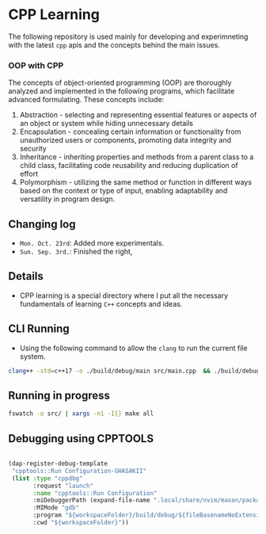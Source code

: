 # CPP Learning

The following repository is used mainly for developing and experimneting with
the latest `cpp` apis and the concepts behind the main issues.

### OOP with CPP

The concepts of object-oriented programming (OOP) are thoroughly analyzed and
implemented in the following programs, which facilitate advanced formulating.
These concepts include:

1. Abstraction - selecting and representing essential features or aspects of an
   object or system while hiding unnecessary details
2. Encapsulation - concealing certain information or functionality from
   unauthorized users or components, promoting data integrity and security
3. Inheritance - inheriting properties and methods from a parent class to a
   child class, facilitating code reusability and reducing duplication of effort
4. Polymorphism - utilizing the same method or function in different ways based
   on the context or type of input, enabling adaptability and versatility in
   program design.


## Changing log

- `Mon. Oct. 23rd`: Added more experimentals.
- `Sun. Sep. 3rd.`: Finished the right,

## Details

- CPP learning is a special directory where I put all the necessary fundamentals
  of learning `C++` concepts and ideas.

## CLI Running

- Using the following command to allow the `clang` to run the current file
  system.

```sh
clang++ -std=c++17 -o ./build/debug/main src/main.cpp  && ./build/debug/main
```

## Running in progress

```sh
fswatch -o src/ | xargs -n1 -I{} make all
```


## Debugging using CPPTOOLS

```lisp

(dap-register-debug-template
 "cpptools::Run Configuration-GHASAKII"
 (list :type "cppdbg"
       :request "launch"
       :name "cpptools::Run Configuration"
       :miDebuggerPath (expand-file-name ".local/share/nvim/mason/packages/cpptools/extension/debugAdapters/lldb-mi/bin/lldb-mi" "~")
       :MIMode "gdb"
       :program "${workspaceFolder}/build/debug/${fileBasenameNoExtension}"  ;; Refer to your binary here
       :cwd "${workspaceFolder}"))
```
